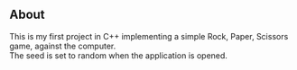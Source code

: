 ## About   
This is my first project in C++ implementing a simple Rock, Paper, Scissors game, against the computer.   
The seed is set to random when the application is opened.   

